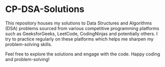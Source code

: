 # CP-DSA-Solutions

This repository houses my solutions to Data Structures and Algorithms (DSA) problems sourced from various competitive programming platforms such as GeeksforGeeks, LeetCode, CodingNinjas and potentially others. I try to practice regularly on these platforms which helps me sharpen my problem-solving skills.

Feel free to explore the solutions and engage with the code. Happy coding and problem-solving!
